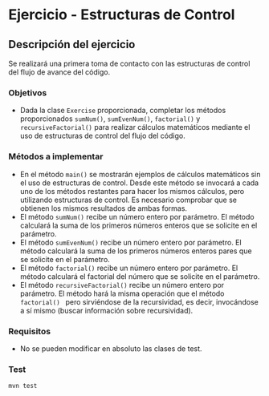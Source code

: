 # Ejercicio - Estructuras de Control
## Descripción del ejercicio
Se realizará una primera toma de contacto con las estructuras de control del flujo de avance del código.

### Objetivos
* Dada la clase ``Exercise`` proporcionada, completar los métodos proporcionados ``sumNum()``, ``sumEvenNum()``, ``factorial()`` y
  ``recursiveFactorial()`` para realizar cálculos matemáticos mediante el uso de estructuras de control del flujo del código.

### Métodos a implementar
* En el método ``main()`` se mostrarán ejemplos de cálculos matemáticos sin el uso de estructuras de control. Desde este método se
  invocará a cada uno de los métodos restantes para hacer los mismos cálculos, pero utilizando estructuras de control. Es necesario
  comprobar que se obtienen los mismos resultados de ambas formas.
* El método ``sumNum()`` recibe un número entero por parámetro. El método calculará la suma de los primeros números enteros que se
  solicite en el parámetro.
* El método ``sumEvenNum()`` recibe un número entero por parámetro. El método calculará la suma de los primeros números enteros pares que se
  solicite en el parámetro.
* El método ``factorial()`` recibe un número entero por parámetro. El método calculará el factorial del número que se solicite en el
  parámetro.
* El método ``recursiveFactorial()`` recibe un número entero por parámetro. El método hará la misma operación que el método ``factorial()
  `` pero sirviéndose de la recursividad, es decir, invocándose a sí mismo (buscar información sobre recursividad).

### Requisitos
* No se pueden modificar en absoluto las clases de test.

### Test

```
mvn test
```
